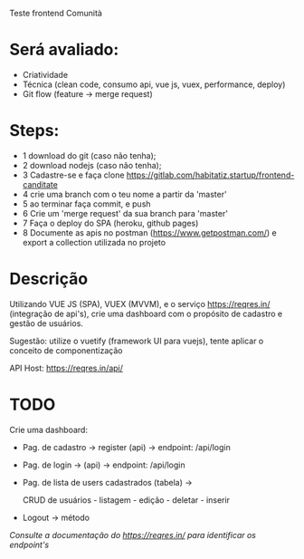 Teste frontend Comunità

# Será avaliado:
- Criatividade
- Técnica (clean code, consumo api, vue js, vuex, performance, deploy)
- Git flow (feature -> merge request)

# Steps:
* 1 download do git (caso não tenha);
* 2 download nodejs (caso não tenha);
* 3 Cadastre-se e faça clone https://gitlab.com/habitatiz.startup/frontend-canditate
* 4 crie uma branch com o teu nome a partir da 'master' 
* 5 ao terminar faça commit, e push
* 6 Crie um 'merge request' da sua branch para 'master'
* 7 Faça o deploy do SPA (heroku, github pages)
* 8 Documente as apis no postman (https://www.getpostman.com/) e export a collection utilizada no projeto

# Descrição

Utilizando VUE JS (SPA), VUEX (MVVM), e o serviço https://reqres.in/ (integração de api's), crie uma dashboard com o propósito de cadastro e gestão de usuários.

Sugestão: utilize o vuetify (framework UI para vuejs), tente aplicar o conceito de componentização

API Host: https://reqres.in/api/

# TODO

Crie uma dashboard: 

- Pag. de cadastro -> register (api) -> endpoint: /api/login
- Pag. de login -> (api) -> endpoint: /api/login
- Pag. de lista de users cadastrados (tabela) -> 

	CRUD de usuários
		- listagem
		- edição
		- deletar
		- inserir
		
- Logout -> método

*Consulte a documentação do https://reqres.in/ para identificar os endpoint's*






